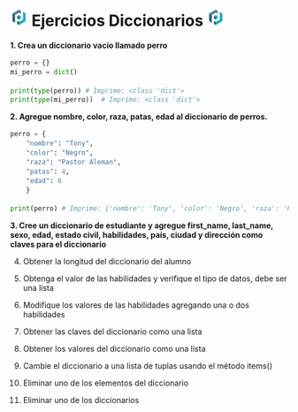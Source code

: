 # ![Icono Diccionario](/assets/img/icon_22.png) Ejercicios Diccionarios ![Icono Diccionario](/assets/img/icon_22.png)

**1. Crea un diccionario vacío llamado perro**

```py
perro = {}
mi_perro = dict()

print(type(perro)) # Imprime: <class 'dict'>
print(type(mi_perro))  # Imprime: <class 'dict'>
```

**2. Agregue nombre, color, raza, patas, edad al diccionario de perros.**

```py
perro = {
    "nombre": "Tony",
    "color": "Negro",
    "raza": "Pastor Aleman",
    "patas": 4,
    "edad": 6
    }

print(perro) # Imprime: {'nombre': 'Tony', 'color': 'Negro', 'raza': 'Pastor Aleman', 'patas': 4, 'edad': 6}
```

**3. Cree un diccionario de estudiante y agregue first_name, last_name, sexo, edad, estado civil, habilidades, país, ciudad y dirección como claves para el diccionario**



4. Obtener la longitud del diccionario del alumno

5. Obtenga el valor de las habilidades y verifique el tipo de datos, debe ser una lista

6. Modifique los valores de las habilidades agregando una o dos habilidades

7. Obtener las claves del diccionario como una lista

8. Obtener los valores del diccionario como una lista

9. Cambie el diccionario a una lista de tuplas usando el método items()

10. Eliminar uno de los elementos del diccionario

11. Eliminar uno de los diccionarios
